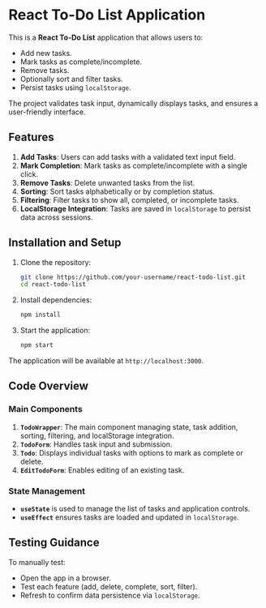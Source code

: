 # React To-Do List Application

This is a **React To-Do List** application that allows users to:
- Add new tasks.
- Mark tasks as complete/incomplete.
- Remove tasks.
- Optionally sort and filter tasks.
- Persist tasks using `localStorage`.

The project validates task input, dynamically displays tasks, and ensures a user-friendly interface.

## Features

1. **Add Tasks**: Users can add tasks with a validated text input field.
2. **Mark Completion**: Mark tasks as complete/incomplete with a single click.
3. **Remove Tasks**: Delete unwanted tasks from the list.
4. **Sorting**: Sort tasks alphabetically or by completion status.
5. **Filtering**: Filter tasks to show all, completed, or incomplete tasks.
6. **LocalStorage Integration**: Tasks are saved in `localStorage` to persist data across sessions.

## Installation and Setup

1. Clone the repository:
    ```bash
    git clone https://github.com/your-username/react-todo-list.git
    cd react-todo-list
    ```

2. Install dependencies:
    ```bash
    npm install
    ```

3. Start the application:
    ```bash
    npm start
    ```

The application will be available at `http://localhost:3000`.

## Code Overview

### Main Components

1. **`TodoWrapper`**: The main component managing state, task addition, sorting, filtering, and localStorage integration.
2. **`TodoForm`**: Handles task input and submission.
3. **`Todo`**: Displays individual tasks with options to mark as complete or delete.
4. **`EditTodoForm`**: Enables editing of an existing task.

### State Management
- **`useState`** is used to manage the list of tasks and application controls.
- **`useEffect`** ensures tasks are loaded and updated in `localStorage`.

## Testing Guidance
To manually test:
- Open the app in a browser.
- Test each feature (add, delete, complete, sort, filter).
- Refresh to confirm data persistence via `localStorage`.
